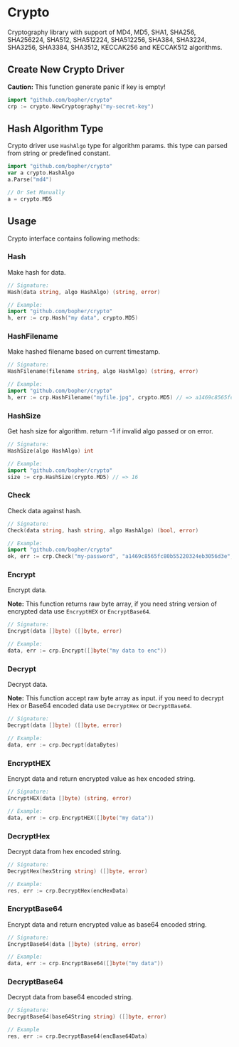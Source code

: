 # Crypto

Cryptography library with support of MD4, MD5, SHA1, SHA256, SHA256224, SHA512, SHA512224, SHA512256, SHA384, SHA3224, SHA3256, SHA3384, SHA3512, KECCAK256 and KECCAK512 algorithms.

## Create New Crypto Driver

**Caution:** This function generate panic if key is empty!

```go
import "github.com/bopher/crypto"
crp := crypto.NewCryptography("my-secret-key")
```

## Hash Algorithm Type

Crypto driver use `HashAlgo` type for algorithm params. this type can parsed from string or predefined constant.

```go
import "github.com/bopher/crypto"
var a crypto.HashAlgo
a.Parse("md4")

// Or Set Manually
a = crypto.MD5
```

## Usage

Crypto interface contains following methods:

### Hash

Make hash for data.

```go
// Signature:
Hash(data string, algo HashAlgo) (string, error)

// Example:
import "github.com/bopher/crypto"
h, err := crp.Hash("my data", crypto.MD5)
```

### HashFilename

Make hashed filename based on current timestamp.

```go
// Signature:
HashFilename(filename string, algo HashAlgo) (string, error)

// Example:
import "github.com/bopher/crypto"
h, err := crp.HashFilename("myfile.jpg", crypto.MD5) // => a1469c8565fc80b55220324eb3056d3e.jpg
```

### HashSize

Get hash size for algorithm. return -1 if invalid algo passed or on error.

```go
// Signature:
HashSize(algo HashAlgo) int

// Example:
import "github.com/bopher/crypto"
size := crp.HashSize(crypto.MD5) // => 16
```

### Check

Check data against hash.

```go
// Signature:
Check(data string, hash string, algo HashAlgo) (bool, error)

// Example:
import "github.com/bopher/crypto"
ok, err := crp.Check("my-password", "a1469c8565fc80b55220324eb3056d3e", crypto.MD5)
```

### Encrypt

Encrypt data.

**Note:** This function returns raw byte array, if you need string version of encrypted data use `EncryptHEX` or `EncryptBase64`.

```go
// Signature:
Encrypt(data []byte) ([]byte, error)

// Example:
data, err := crp.Encrypt([]byte("my data to enc"))
```

### Decrypt

Decrypt data.

**Note:** This function accept raw byte array as input. if you need to decrypt Hex or Base64 encoded data use `DecryptHex` or `DecryptBase64`.

```go
// Signature:
Decrypt(data []byte) ([]byte, error)

// Example:
data, err := crp.Decrypt(dataBytes)
```

### EncryptHEX

Encrypt data and return encrypted value as hex encoded string.

```go
// Signature:
EncryptHEX(data []byte) (string, error)

// Example:
data, err := crp.EncryptHEX([]byte("my data"))
```

### DecryptHex

Decrypt data from hex encoded string.

```go
// Signature:
DecryptHex(hexString string) ([]byte, error)

// Example:
res, err := crp.DecryptHex(encHexData)
```

### EncryptBase64

Encrypt data and return encrypted value as base64 encoded string.

```go
// Signature:
EncryptBase64(data []byte) (string, error)

// Example:
data, err := crp.EncryptBase64([]byte("my data"))
```

### DecryptBase64

Decrypt data from base64 encoded string.

```go
// Signature:
DecryptBase64(base64String string) ([]byte, error)

// Example
res, err := crp.DecryptBase64(encBase64Data)
```
